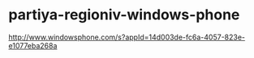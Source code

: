partiya-regioniv-windows-phone
==============================

http://www.windowsphone.com/s?appId=14d003de-fc6a-4057-823e-e1077eba268a
